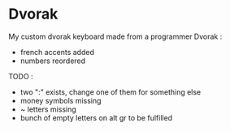 # Dvorak

My custom dvorak keyboard made from a programmer Dvorak :
  - french accents added
  - numbers reordered

TODO :
  - two ":" exists, change one of them for something else
  - money symbols missing
  - ~ letters missing
  - bunch of empty letters on alt gr to be fulfilled
